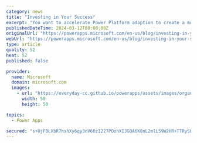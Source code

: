 ```yaml
---
category: news
title: "Investing in Your Success"
excerpt: "You want to accelerate Power Platform adoption to create a more efficient, agile, and responsive enterprise — but, we all know, enterprise-level change is hard. Good news – Microsoft has your back and you don’t have to do it alone. Microsoft is committed to helping your business succeed and is ready"
publishedDateTime: 2024-03-12T08:00:00Z
originalUrl: "https://powerapps.microsoft.com/en-us/blog/investing-in-your-success/"
webUrl: "https://powerapps.microsoft.com/en-us/blog/investing-in-your-success/"
type: article
quality: 52
heat: 52
published: false

provider:
  name: Microsoft
  domain: microsoft.com
  images:
    - url: "https://everyday-cc.github.io/powerapps/assets/images/organizations/microsoft.com-50x50.jpg"
      width: 50
      height: 50

topics:
  - Power Apps

secured: "s+UjFBLXbR7hshXy6qy3nV60zI227POzhXIJGQA6K8nL2mlL59W2HR+TTRySLh8afl6nVHFtuCMRBksIvjjOH5+cDXnUu6u5GuuoF1K5vogEsfZZvCTTMr1upKxB5LlzBJfId++K1xzsWo0m6dd0+20/A4oJmU7Y+ZlrX64K8OAey8jSTCMyo4JgplG1PoxUMQ9nilBDXH+C9/7dCAGAoGX4Shr8iVNNcWKjx6lf3wh7OPT4NNysobypX8rrwUCsBF7JKfgjEEhB1ry8MpyvOonApIs4nJZjTKbfYUGQKuDF40yT1m7EWnR9JWAXqfUm1yDpp8ip/eI3xWQ0wellPqsedi5Rk6tZ4LUBthmqFAM=;u4w38fIIV/xSz1tc8DMw3g=="
---
```


